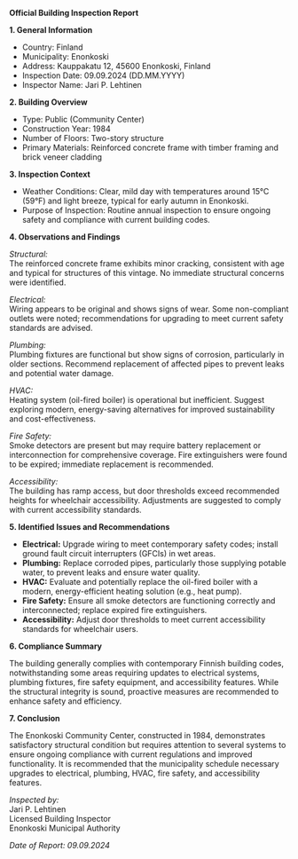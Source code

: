**Official Building Inspection Report**

**1. General Information**

- Country: Finland
- Municipality: Enonkoski
- Address: Kauppakatu 12, 45600 Enonkoski, Finland
- Inspection Date: 09.09.2024 (DD.MM.YYYY)
- Inspector Name: Jari P. Lehtinen

**2. Building Overview**

- Type: Public (Community Center)
- Construction Year: 1984
- Number of Floors: Two-story structure
- Primary Materials: Reinforced concrete frame with timber framing and brick veneer cladding

**3. Inspection Context**

- Weather Conditions: Clear, mild day with temperatures around 15°C (59°F) and light breeze, typical for early autumn in Enonkoski.
- Purpose of Inspection: Routine annual inspection to ensure ongoing safety and compliance with current building codes.

**4. Observations and Findings**

*Structural:*  
The reinforced concrete frame exhibits minor cracking, consistent with age and typical for structures of this vintage. No immediate structural concerns were identified.

*Electrical:*  
Wiring appears to be original and shows signs of wear. Some non-compliant outlets were noted; recommendations for upgrading to meet current safety standards are advised.

*Plumbing:*  
Plumbing fixtures are functional but show signs of corrosion, particularly in older sections. Recommend replacement of affected pipes to prevent leaks and potential water damage.

*HVAC:*  
Heating system (oil-fired boiler) is operational but inefficient. Suggest exploring modern, energy-saving alternatives for improved sustainability and cost-effectiveness.

*Fire Safety:*  
Smoke detectors are present but may require battery replacement or interconnection for comprehensive coverage. Fire extinguishers were found to be expired; immediate replacement is recommended.

*Accessibility:*  
The building has ramp access, but door thresholds exceed recommended heights for wheelchair accessibility. Adjustments are suggested to comply with current accessibility standards.

**5. Identified Issues and Recommendations**

- **Electrical:** Upgrade wiring to meet contemporary safety codes; install ground fault circuit interrupters (GFCIs) in wet areas.
- **Plumbing:** Replace corroded pipes, particularly those supplying potable water, to prevent leaks and ensure water quality.
- **HVAC:** Evaluate and potentially replace the oil-fired boiler with a modern, energy-efficient heating solution (e.g., heat pump).
- **Fire Safety:** Ensure all smoke detectors are functioning correctly and interconnected; replace expired fire extinguishers.
- **Accessibility:** Adjust door thresholds to meet current accessibility standards for wheelchair users.

**6. Compliance Summary**

The building generally complies with contemporary Finnish building codes, notwithstanding some areas requiring updates to electrical systems, plumbing fixtures, fire safety equipment, and accessibility features. While the structural integrity is sound, proactive measures are recommended to enhance safety and efficiency.

**7. Conclusion**

The Enonkoski Community Center, constructed in 1984, demonstrates satisfactory structural condition but requires attention to several systems to ensure ongoing compliance with current regulations and improved functionality. It is recommended that the municipality schedule necessary upgrades to electrical, plumbing, HVAC, fire safety, and accessibility features.

_Inspected by:_  
Jari P. Lehtinen  
Licensed Building Inspector  
Enonkoski Municipal Authority  

*Date of Report: 09.09.2024*